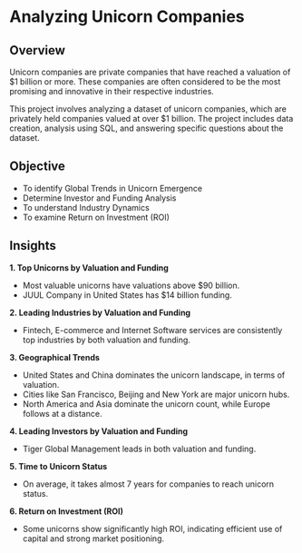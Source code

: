 # **Analyzing Unicorn Companies**

## **Overview**
Unicorn companies are private companies that have reached a valuation of $1 billion or more. These companies are often considered to be the most promising and innovative in their respective industries. 

This project involves analyzing a dataset of unicorn companies, which are privately held companies valued at over $1 billion. The project includes data creation, analysis using SQL, and answering specific questions about the dataset.

## **Objective**
- To identify Global Trends in Unicorn Emergence
- Determine Investor and Funding Analysis
- To understand Industry Dynamics
- To examine Return on Investment (ROI)

## **Insights**
**1. Top Unicorns by Valuation and Funding**
- Most valuable unicorns have valuations above $90 billion.
- JUUL Company in United States has $14 billion funding.

**2. Leading Industries by Valuation and Funding**
- Fintech, E-commerce and Internet Software services are consistently top industries by both valuation and funding.

**3. Geographical Trends**
- United States and China dominates the unicorn landscape, in terms of valuation.
- Cities like San Francisco, Beijing and New York are major unicorn hubs.
- North America and Asia dominate the unicorn count, while Europe follows at a distance.

**4. Leading Investors by Valuation and Funding**
- Tiger Global Management leads in both valuation and funding.

**5. Time to Unicorn Status**
- On average, it takes almost 7 years for companies to reach unicorn status.

**6. Return on Investment (ROI)**
- Some unicorns show significantly high ROI, indicating efficient use of capital and strong market positioning.
